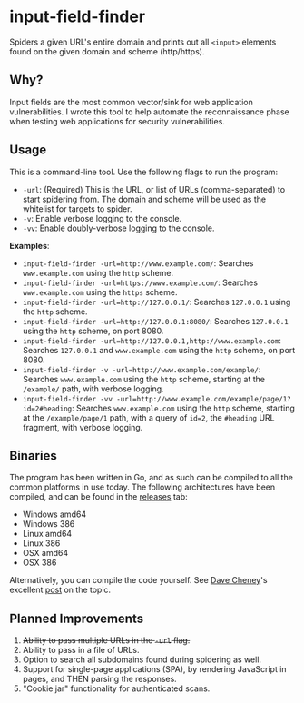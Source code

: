 # input-field-finder

Spiders a given URL's entire domain and prints out all `<input>` elements found on the given domain and scheme (http/https).

## Why?

Input fields are the most common vector/sink for web application vulnerabilities. I wrote this tool to help automate the reconnaissance phase when testing web applications for security vulnerabilities.

## Usage

This is a command-line tool. Use the following flags to run the program:

- `-url`: (Required) This is the URL, or list of URLs (comma-separated) to start spidering from. The domain and scheme will be used as the whitelist for targets to spider.
- `-v`: Enable verbose logging to the console.
- `-vv`: Enable doubly-verbose logging to the console.

**Examples**:

- `input-field-finder -url=http://www.example.com/`: Searches `www.example.com` using the `http` scheme.
- `input-field-finder -url=https://www.example.com/`: Searches `www.example.com` using the `https` scheme.
- `input-field-finder -url=http://127.0.0.1/`: Searches `127.0.0.1` using the `http` scheme.
- `input-field-finder -url=http://127.0.0.1:8080/`: Searches `127.0.0.1` using the `http` scheme, on port 8080.
- `input-field-finder -url=http://127.0.0.1,http://www.example.com`: Searches `127.0.0.1` and `www.example.com` using the `http` scheme, on port 8080.
- `input-field-finder -v -url=http://www.example.com/example/`: Searches `www.example.com` using the `http` scheme, starting at the `/example/` path, with verbose logging.
- `input-field-finder -vv -url=http://www.example.com/example/page/1?id=2#heading`: Searches `www.example.com` using the `http` scheme, starting at the `/example/page/1` path, with a query of `id=2`, the `#heading` URL fragment, with verbose logging.

## Binaries

The program has been written in Go, and as such can be compiled to all the common platforms in use today. The following architectures have been compiled, and can be found in the [releases](https://github.com/insp3ctre/input-field-finder/releases) tab:

- Windows amd64
- Windows 386
- Linux amd64
- Linux 386
- OSX amd64
- OSX 386

Alternatively, you can compile the code yourself. See [Dave Cheney](https://twitter.com/davecheney)'s excellent [post](http://dave.cheney.net/2015/08/22/cross-compilation-with-go-1-5 "Cross-compilation with Go 1.5") on the topic.

## Planned Improvements

1. ~~Ability to pass multiple URLs in the `-url` flag.~~
2. Ability to pass in a file of URLs.
3. Option to search all subdomains found during spidering as well.
4. Support for single-page applications (SPA), by rendering JavaScript in pages, and THEN parsing the responses.
5. "Cookie jar" functionality for authenticated scans.
